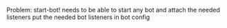 Problem: start-bot! needs to be able to start any bot and attach the needed listeners
    put the needed bot listeners in bot config
